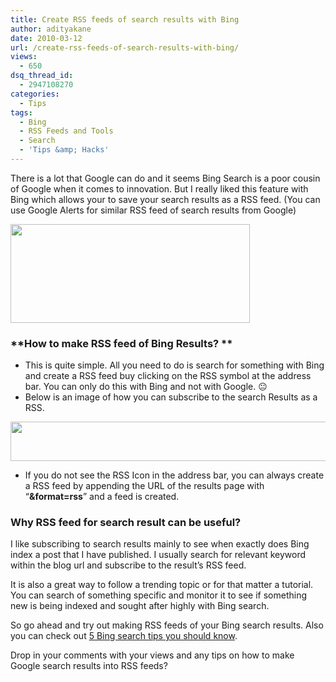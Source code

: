 ```yaml
---
title: Create RSS feeds of search results with Bing
author: adityakane
date: 2010-03-12
url: /create-rss-feeds-of-search-results-with-bing/
views:
  - 650
dsq_thread_id:
  - 2947108270
categories:
  - Tips
tags:
  - Bing
  - RSS Feeds and Tools
  - Search
  - 'Tips &amp; Hacks'
---
```

There is a lot that Google can do and it seems Bing Search is a poor cousin of Google when it comes to innovation. But I really liked this feature with Bing which allows your to save your search results as a RSS feed. (You can use Google Alerts for similar RSS feed of search results from Google)

<a href="http://devilsworkshop.org/create-rss-feeds-of-search-results-with-bing/bing_search_results_rss/" rel="attachment wp-att-21710"><img class="alignnone size-full wp-image-21710" title="Bing_search_results_rss" alt="" src="http://cdn.devilsworkshop.org/files/2010/03/Bing_search_results_rss.png" width="383" height="158" /></a>

### **How to make RSS feed of Bing Results? **

  * This is quite simple. All you need to do is search for something with Bing and create a RSS feed buy clicking on the RSS symbol at the address bar. You can only do this with Bing and not with Google. 😐
  * Below is an image of how you can subscribe to the search Results as a RSS.

<a href="http://devilsworkshop.org/create-rss-feeds-of-search-results-with-bing/bing_rss_address_bar/" rel="attachment wp-att-21713"><img class="alignnone size-full wp-image-21713" title="Bing Results RSS feeds" alt="" src="http://cdn.devilsworkshop.org/files/2010/03/Bing_rss_address_bar.png" width="550" height="63" /></a>

  * If you do not see the RSS Icon in the address bar, you can always create a RSS feed by appending the URL of the results page with &#8220;**&format=rss**&#8221; and a feed is created.

### **Why RSS feed for search result can be useful?**

I like subscribing to search results mainly to see when exactly does Bing index a post that I have published. I usually search for relevant keyword within the blog url and subscribe to the result&#8217;s RSS feed.

It is also a great way to follow a trending topic or for that matter a tutorial. You can search of something specific and monitor it to see if something new is being indexed and sought after highly with Bing search.

So go ahead and try out making RSS feeds of your Bing search results. Also you can check out [5 Bing search tips you should know][1].

Drop in your comments with your views and any tips on how to make Google search results into RSS feeds?

 [1]: http://devilsworkshop.org/5-bing-tips-you-should-know/ "5 Bing search tips you should know"
